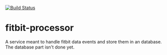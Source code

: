 [![Build Status](https://cloud.drone.io/api/badges/chiefnoah/fitbit-processor/status.svg)](https://cloud.drone.io/chiefnoah/fitbit-processor)


# fitbit-processor

A service meant to handle fitbit data events and store them in an database. The database part isn't done yet.
